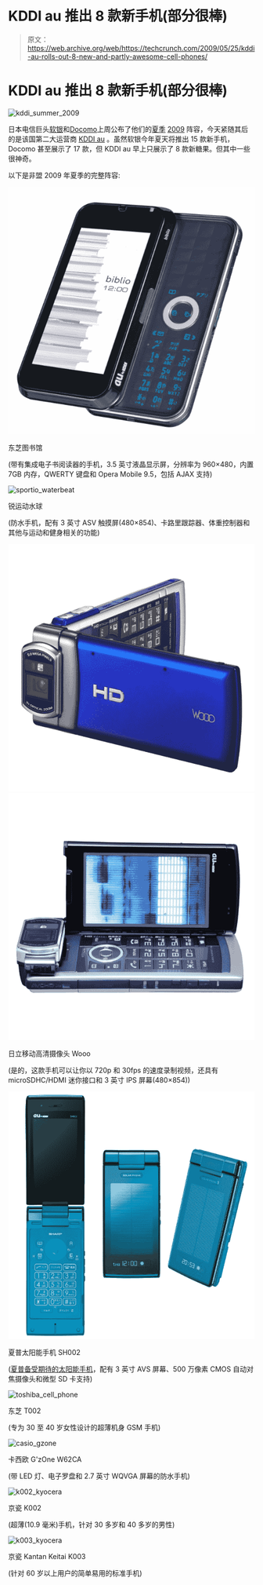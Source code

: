 # KDDI au 推出 8 款新手机(部分很棒)

> 原文：<https://web.archive.org/web/https://techcrunch.com/2009/05/25/kddi-au-rolls-out-8-new-and-partly-awesome-cell-phones/>

# KDDI au 推出 8 款新手机(部分很棒)

![kddi_summer_2009](img/65e972b366aebbbd68854bf008c82355.png "kddi_summer_2009")

日本电信巨头[软银](https://web.archive.org/web/20221007025642/http://www.softbankmobile.co.jp/en/index.html)和[Docomo](https://web.archive.org/web/20221007025642/http://www.nttdocomo.com/)上周公布了他们的[夏季](https://web.archive.org/web/20221007025642/http://www.mobilecrunch.com/2009/05/19/docomo-rolls-out-17-partly-awesome-cell-phones-in-japan-part-1-style-and-smart-series/) [2009](https://web.archive.org/web/20221007025642/http://www.mobilecrunch.com/2009/05/19/docomos-cell-phone-line-up-for-this-summer-part-2-prime-and-pro-series/) 阵容，今天紧随其后的是该国第二大运营商 [KDDI au](https://web.archive.org/web/20221007025642/http://www.au.kddi.com/english/) 。虽然软银今年夏天将推出 15 款新手机，Docomo 甚至展示了 17 款，但 KDDI au 早上只展示了 8 款新糖果。但其中一些很神奇。

以下是非盟 2009 年夏季的完整阵容:

![toshiba_biblio](img/4aeaaff3992f8eb37049cf0e5547315c.png "toshiba_biblio")

东芝图书馆

(带有集成电子书阅读器的手机，3.5 英寸液晶显示屏，分辨率为 960×480，内置 7GB 内存，QWERTY 键盘和 Opera Mobile 9.5，包括 AJAX 支持)

![sportio_waterbeat](img/f4f3db37cbf321abc60f429c1fa58701.png "sportio_waterbeat")

锐运动水球

(防水手机，配有 3 英寸 ASV 触摸屏(480×854)、卡路里跟踪器、体重控制器和其他与运动和健身相关的功能)

![wooo_cell_phone](img/527bae9df741b165e76cd09cecc8fd59.png "wooo_cell_phone") ![wooo_hitachi_2](img/711b0919f7ee781aca640377a4c50296.png "wooo_hitachi_2")

日立移动高清摄像头 Wooo

(是的，这款手机可以让你以 720p 和 30fps 的速度录制视频，还具有 microSDHC/HDMI 迷你接口和 3 英寸 IPS 屏幕(480×854))

![sharp_solar](img/407a11201e9126b1f37e74505f96547e.png "sharp_solar")

夏普太阳能手机 SH002

([夏普备受期待的太阳能手机](https://web.archive.org/web/20221007025642/http://www.crunchgear.com/2009/04/20/coming-soon-in-japan-at-least-solar-powered-cell-phone/)，配有 3 英寸 AVS 屏幕、500 万像素 CMOS 自动对焦摄像头和微型 SD 卡支持)

![toshiba_cell_phone](img/05e9d41f4528b369417e8615509f2af7.png "toshiba_cell_phone")

东芝 T002

(专为 30 至 40 岁女性设计的超薄机身 GSM 手机)

![casio_gzone](img/b7d64f8391967a150739e42112a75d64.png "casio_gzone")

卡西欧 G'zOne W62CA

(带 LED 灯、电子罗盘和 2.7 英寸 WQVGA 屏幕的防水手机)

![k002_kyocera](img/509e98a0629d55398fdd7000fa789a9c.png "k002_kyocera")

京瓷 K002

(超薄(10.9 毫米)手机，针对 30 多岁和 40 多岁的男性)

![k003_kyocera](img/75855c15d8b8d340deb3ff78d6454fdf.png "k003_kyocera")

京瓷 Kantan Keitai K003

(针对 60 岁以上用户的简单易用的标准手机)